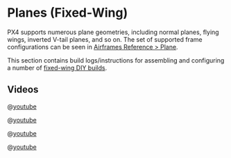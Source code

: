 # Planes (Fixed-Wing)

PX4 supports numerous plane geometries, including normal planes, flying wings, inverted V-tail planes, and so on.
The set of supported frame configurations can be seen in [Airframes Reference > Plane](../airframes/airframe_reference.md#plane).

This section contains build logs/instructions for assembling and configuring a number of [fixed-wing DIY builds](../frames_plane/diy_builds.md).

## Videos

@[youtube](https://www.youtube.com/watch?v=VqNWwIPWJb0&ab_channel=ChrisSeto)

@[youtube](https://www.youtube.com/watch?v=vMFCi3G5s6E)

@[youtube](https://youtu.be/1DUV7QjcXrA)

@[youtube](https://www.youtube.com/watch?v=8m4_NpTQn0E&vq=hd720)
